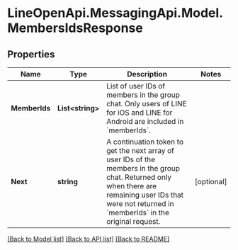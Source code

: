 # LineOpenApi.MessagingApi.Model.MembersIdsResponse

## Properties

Name | Type | Description | Notes
------------ | ------------- | ------------- | -------------
**MemberIds** | **List&lt;string&gt;** | List of user IDs of members in the group chat. Only users of LINE for iOS and LINE for Android are included in &#x60;memberIds&#x60;. | 
**Next** | **string** | A continuation token to get the next array of user IDs of the members in the group chat. Returned only when there are remaining user IDs that were not returned in &#x60;memberIds&#x60; in the original request.  | [optional] 

[[Back to Model list]](../README.md#documentation-for-models) [[Back to API list]](../README.md#documentation-for-api-endpoints) [[Back to README]](../README.md)

